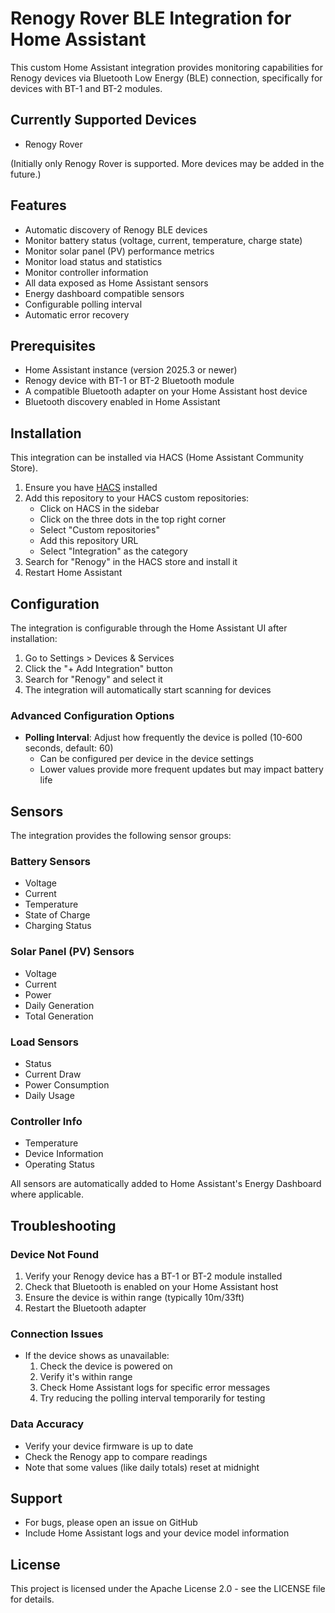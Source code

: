 # Renogy Rover BLE Integration for Home Assistant
This custom Home Assistant integration provides monitoring capabilities for Renogy devices via Bluetooth Low Energy (BLE) connection, specifically for devices with BT-1 and BT-2 modules.

## Currently Supported Devices
- Renogy Rover

(Initially only Renogy Rover is supported. More devices may be added in the future.)

## Features
- Automatic discovery of Renogy BLE devices
- Monitor battery status (voltage, current, temperature, charge state)
- Monitor solar panel (PV) performance metrics
- Monitor load status and statistics
- Monitor controller information
- All data exposed as Home Assistant sensors
- Energy dashboard compatible sensors
- Configurable polling interval
- Automatic error recovery

## Prerequisites
- Home Assistant instance (version 2025.3 or newer)
- Renogy device with BT-1 or BT-2 Bluetooth module
- A compatible Bluetooth adapter on your Home Assistant host device
- Bluetooth discovery enabled in Home Assistant

## Installation
This integration can be installed via HACS (Home Assistant Community Store).

1. Ensure you have [HACS](https://hacs.xyz/) installed
2. Add this repository to your HACS custom repositories:
   - Click on HACS in the sidebar
   - Click on the three dots in the top right corner
   - Select "Custom repositories"
   - Add this repository URL
   - Select "Integration" as the category
3. Search for "Renogy" in the HACS store and install it
4. Restart Home Assistant

## Configuration
The integration is configurable through the Home Assistant UI after installation:

1. Go to Settings > Devices & Services
2. Click the "+ Add Integration" button
3. Search for "Renogy" and select it
4. The integration will automatically start scanning for devices

### Advanced Configuration Options
- **Polling Interval**: Adjust how frequently the device is polled (10-600 seconds, default: 60)
  - Can be configured per device in the device settings
  - Lower values provide more frequent updates but may impact battery life

## Sensors
The integration provides the following sensor groups:

### Battery Sensors
- Voltage
- Current
- Temperature
- State of Charge
- Charging Status

### Solar Panel (PV) Sensors
- Voltage
- Current
- Power
- Daily Generation
- Total Generation

### Load Sensors
- Status
- Current Draw
- Power Consumption
- Daily Usage

### Controller Info
- Temperature
- Device Information
- Operating Status

All sensors are automatically added to Home Assistant's Energy Dashboard where applicable.

## Troubleshooting

### Device Not Found
1. Verify your Renogy device has a BT-1 or BT-2 module installed
2. Check that Bluetooth is enabled on your Home Assistant host
3. Ensure the device is within range (typically 10m/33ft)
4. Restart the Bluetooth adapter

### Connection Issues
- If the device shows as unavailable:
  1. Check the device is powered on
  2. Verify it's within range
  3. Check Home Assistant logs for specific error messages
  4. Try reducing the polling interval temporarily for testing

### Data Accuracy
- Verify your device firmware is up to date
- Check the Renogy app to compare readings
- Note that some values (like daily totals) reset at midnight

## Support
- For bugs, please open an issue on GitHub
- Include Home Assistant logs and your device model information

## License
This project is licensed under the Apache License 2.0 - see the LICENSE file for details.